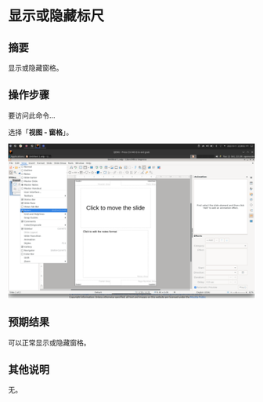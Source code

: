 # 显示或隐藏标尺

## 摘要

显示或隐藏窗格。

## 操作步骤

要访问此命令...

选择「**视图 - 窗格**」。

![](./img/显示或隐藏标尺-1.png)

## 预期结果

可以正常显示或隐藏窗格。

## 其他说明

无。
